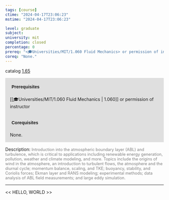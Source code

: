 ```yaml
---
tags: [course]
ctime: "2024-04-17T23:06:23"
mstime: "2024-04-17T23:06:23"

level: graduate
subject: 
university: mit
completion: closed
percentage: 0
prereq: "<🎓Universities/MIT/1.060 Fluid Mechanics> or permission of instructor"
coreq: "None."
---
```


catalog [1.65](http://student.mit.edu/catalog/m1c.html#1.65)

<span style="display: block; padding: 15px; background-color: rgb(100, 100, 100, 0.2);"><font id="m_prereq282_0" style="display: block; font-family: Arial, sans-serif; font-weight: bold; padding: 5px">Prerequisites</font><br><span id="prereq282_0">[[🎓Universities/MIT/1.060 Fluid Mechanics | 1.060]] or permission of instructor</span></span>
<span style="display: block; padding: 15px; background-color: rgb(100, 100, 100, 0.2);"><font id="m_coreq282_0" style="display: block; font-family: Arial, sans-serif; font-weight: bold; padding: 5px">Corequisites</font><br><span id="coreq282_0">None.</span></span>

<font style="">Description:</font>
<font style="color: grey; font-size: 0.8rem;">Introduction into the atmospheric boundary layer (ABL) and turbulence, which is critical to applications including renewable energy generation, pollution, weather and climate modeling, and more. Topics include the origins of wind in the atmosphere, an introduction to turbulent flows, the atmosphere and the diurnal cycle; momentum balance, scaling, and TKE; buoyancy, stability, and Coriolis forces; Ekman layer and RANS modeling; experimental methods; data analysis of ABL field measurements; and large eddy simulation.</font>



---

<< HELLO, WORLD >>
